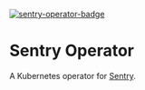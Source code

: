[![sentry-operator-badge]][sentry-operator-workflow]

[sentry-operator-badge]: https://github.com/jace-ys/sentry-operator/workflows/ci/badge.svg
[sentry-operator-workflow]: https://github.com/jace-ys/sentry-operator/actions?query=workflow%ci

# Sentry Operator

A Kubernetes operator for [Sentry](https://sentry.io/).
